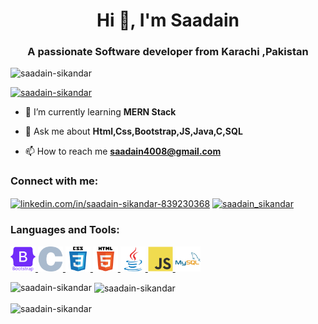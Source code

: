 <h1 align="center">Hi 👋, I'm Saadain</h1>
<h3 align="center">A passionate Software developer from Karachi ,Pakistan</h3>

<p align="left"> <img src="https://komarev.com/ghpvc/?username=saadain-sikandar&label=Profile%20views&color=0e75b6&style=flat" alt="saadain-sikandar" /> </p>

<p align="left"> <a href="https://github.com/ryo-ma/github-profile-trophy"><img src="https://github-profile-trophy.vercel.app/?username=saadain-sikandar" alt="saadain-sikandar" /></a> </p>

- 🌱 I’m currently learning **MERN Stack**

- 💬 Ask me about **Html,Css,Bootstrap,JS,Java,C,SQL**

- 📫 How to reach me **saadain4008@gmail.com**

<h3 align="left">Connect with me:</h3>
<p align="left">
<a href="linkedin.com/in/saadain-sikandar-839230368" target="blank"><img align="center" src="https://raw.githubusercontent.com/rahuldkjain/github-profile-readme-generator/master/src/images/icons/Social/linked-in-alt.svg" alt="linkedin.com/in/saadain-sikandar-839230368" height="30" width="40" /></a>
<a href="https://instagram.com/saadain_sikandar" target="blank"><img align="center" src="https://raw.githubusercontent.com/rahuldkjain/github-profile-readme-generator/master/src/images/icons/Social/instagram.svg" alt="saadain_sikandar" height="30" width="40" /></a>
</p>

<h3 align="left">Languages and Tools:</h3>
<p align="left"> <a href="https://getbootstrap.com" target="_blank" rel="noreferrer"> <img src="https://raw.githubusercontent.com/devicons/devicon/master/icons/bootstrap/bootstrap-plain-wordmark.svg" alt="bootstrap" width="40" height="40"/> </a> <a href="https://www.cprogramming.com/" target="_blank" rel="noreferrer"> <img src="https://raw.githubusercontent.com/devicons/devicon/master/icons/c/c-original.svg" alt="c" width="40" height="40"/> </a> <a href="https://www.w3schools.com/css/" target="_blank" rel="noreferrer"> <img src="https://raw.githubusercontent.com/devicons/devicon/master/icons/css3/css3-original-wordmark.svg" alt="css3" width="40" height="40"/> </a> <a href="https://www.w3.org/html/" target="_blank" rel="noreferrer"> <img src="https://raw.githubusercontent.com/devicons/devicon/master/icons/html5/html5-original-wordmark.svg" alt="html5" width="40" height="40"/> </a> <a href="https://www.java.com" target="_blank" rel="noreferrer"> <img src="https://raw.githubusercontent.com/devicons/devicon/master/icons/java/java-original.svg" alt="java" width="40" height="40"/> </a> <a href="https://developer.mozilla.org/en-US/docs/Web/JavaScript" target="_blank" rel="noreferrer"> <img src="https://raw.githubusercontent.com/devicons/devicon/master/icons/javascript/javascript-original.svg" alt="javascript" width="40" height="40"/> </a> <a href="https://www.mysql.com/" target="_blank" rel="noreferrer"> <img src="https://raw.githubusercontent.com/devicons/devicon/master/icons/mysql/mysql-original-wordmark.svg" alt="mysql" width="40" height="40"/> </a> </p>

<p><img align="left" src="https://github-readme-stats.vercel.app/api/top-langs?username=saadain-sikandar&show_icons=true&locale=en&layout=compact" alt="saadain-sikandar" /></p>

<p>&nbsp;<img align="center" src="https://github-readme-stats.vercel.app/api?username=saadain-sikandar&show_icons=true&locale=en" alt="saadain-sikandar" /></p>

<p><img align="center" src="https://github-readme-streak-stats.herokuapp.com/?user=saadain-sikandar&" alt="saadain-sikandar" /></p>
